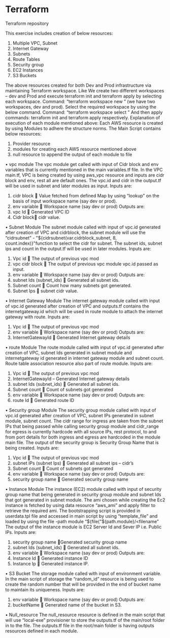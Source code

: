 # Terraform
Terraform repository

This exercise includes creation of below resources:
1)	Multiple VPC, Subnet
2)	 Internet Gateway 
3)	Subnets
4)	Route Tables
5)	Security group
6)	EC2 Instances 
7)	S3 Buckets 

The above resources created for both Dev and Prod infrastructure via maintaining Terraform workspace.
Like We create two different workspaces – dev and Prod and execute terraform init and terraform apply by selecting each workspace.
Command:
“terraform workspace new <workspaceName>” (we have two workspaces, dev and prod).
Select the required workspace by using the below command.
Command:
“terraform workspace select <workspace>” 
And then apply commands:  terraform init and terraform apply respectively.
Explanation of execution of each module mentioned above:
Each AWS resource is created by using Modules to adhere the structure norms.
The Main Script contains below resources:
1)	Provider resource
2)	 modules for creating each AWS resource mentioned above
3)	 null resource to append the output of each module to file

•	vpc module
The vpc module get called with input of Cidr block and env variables that is currently mentioned in the main variables.tf file. In the VPC main.tf, VPC is being created by using aws_vpc resource and inputs are cidr block and env, rest all are default ones. The vpc.id and cidr in the output.tf will be used in subnet and later modules as input.
Inputs are:	
1)	cidr block   Value fetched from defined Map by using “lookup” on the basis of input workspace name (say dev or prod).
2)	env variable  Workspace name (say dev or prod)
 Outputs are:
1)	vpc Id  Generated VPC ID 
2)	Cidr block cidr value.

•	Subnet Module
The subnet module called with input of vpc.id generated after creation of VPC and cidrblock, the subnet module will use the “cidrsubnet” - "${cidrsubnet(var.cidrblock_subnet, 8, count.index)}"function to select the cidr for subnet. The subnet ids, subnet ips and count in the output.tf will be used in later modules.
Inputs are:	
1)	Vpc id  The output of previous vpc mod
2)	vpc cidr block   The output of previous vpc module vpc.id passed as input.
3)	env variable  Workspace name (say dev or prod)
 Outputs are:
1)	subnet Ids (subnet_ids)  Generated all subnet ids.
2)	Subnet count  Count how many subnets got generated.
3)	Subnet Ips  subnet cidr value.

•	Internet Gateway Module
The internet gateway module called with input of vpc.id generated after creation of VPC and outputs.tf contains the internetgateway.id which will be used in route module to attach the internet gateway with route.
Inputs are:	
1)	Vpc id  The output of previous vpc mod
2)	env variable  Workspace name (say dev or prod)
 Outputs are:
1)	InternetGatewayId  Generated Internet gateway details 

•	route Module
The route module called with input of vpc.id generated after creation of VPC, subnet Ids generated in subnet module and internetgateway id generated in internet gateway module and subnet count. Route table association resource also part of route module.
Inputs are:	
1)	Vpc id  The output of previous vpc mod
2)	InternetGatewayId – Generated Internet gateway details 
3)	subnet Ids (subnet_ids)  Generated all subnet ids.
4)	Subnet count  Count of subnets got generated
5)	env variable  Workspace name (say dev or prod)
 Outputs are:
1)	route Id  Generated route ID 


•	Security group Module
The security group module called with input of vpc.id generated after creation of VPC, subnet IPs generated in subnet module, subnet count. The cidr range for ingress are taken from the subnet IPs that being passed while calling security group module and cidr_range for egress is currently hardcode with all source IPs, rest protocol, to and from port details for both ingress and egress are hardcoded in the module main file.  The output of the security group is Security Group Name that is being created.
	Inputs are:	
1)	Vpc id  The output of previous vpc mod
2)	subnet IPs (subnet Ips)  Generated all subnet ips – cidr’s
3)	Subnet count  Count of subnets got generated
4)	env variable  Workspace name (say dev or prod)
 Outputs are:
1)	security group name  Generated security group name

•	Instance Module
The instance (EC2) module called with input of security group name that being generated in security group module and subnet Ids that got generated in subnet module. The ami chosen while creating the Ec2 instance is fetched by using data resource “aws_ami” and apply filter to retrieve the required ami. The bootstrapping script is provided in userdata.tpl file and accessed in main script by using “template_file” and loaded by using the file -path module  “${file("${path.module}/<filename”
The output of the instance module is EC2 Server Id and Sever IP i.e. Public IPs.
	Inputs are:	
1)	security group name  Generated security group name
2)	subnet Ids (subnet_ids)  Generated all subnet ids.
3)	env variable  Workspace name (say dev or prod)
 Outputs are:
1)	Instance Id  Generated instance ID 
2)	Instance Ip  Generated instance IP.

•	S3 Bucket
The storage module called with input of environment variable. In the main script of storage the “random_id” resource is being used to create the random number that will be provided in the end of bucket name to maintain its uniqueness. 
Inputs are:	
1)	env variable  Workspace name (say dev or prod)
 Outputs are:
1)	bucketName  Generated name of the bucket in S3. 

•	Null_resource
The null_resource resource is defined in the main script that will use “local-exe” provisioner to store the outputs.tf of the main/root folder in to the file. The outputs.tf file in the root/main folder is having outputs resources defined in each module.


